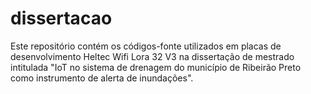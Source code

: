 # dissertacao
Este repositório contém os códigos-fonte utilizados em placas de desenvolvimento Heltec Wifi Lora 32 V3 na dissertação de mestrado intitulada "IoT no sistema de drenagem do município de Ribeirão Preto como instrumento de alerta de inundações".
